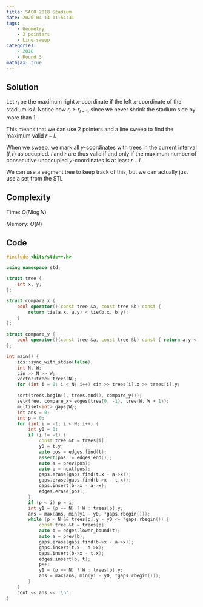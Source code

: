 ```yaml
---
title: SACO 2018 Stadium
date: 2020-04-14 11:54:31
tags:
    - Geometry
    - 2 pointers
    - Line sweep
categories:
    - 2018
    - Round 3
mathjax: true
---
```


## Solution

Let $r_l$ be the maximum right $x$-coordinate if the left $x$-coordinate of the stadium is $l$. Notice how $r_l \geq r_{l - 1}$, since we never shrink the stadium side by more than 1.

This means that we can use 2 pointers and a line sweep to find the maximum valid $r - l$.

When we sweep, we mark all $y$-coordinates with trees in the current interval $(l, r)$ as occupied. $l$ and $r$ are thus valid if and only if the maximum number of consecutive unoccupied $y$-coordinates is at least $r - l$.

We can use a segment tree to keep track of this, but we can actually just use a set from the STL

## Complexity

Time: $O(N \log N)$

Memory: $O(N)$

## Code

```cpp
#include <bits/stdc++.h>

using namespace std;

struct tree {
    int x, y;
};

struct compare_x {
    bool operator()(const tree &a, const tree &b) const {
        return tie(a.x, a.y) < tie(b.x, b.y);
    }
};

struct compare_y {
    bool operator()(const tree &a, const tree &b) const { return a.y < b.y; }
};

int main() {
    ios::sync_with_stdio(false);
    int N, W;
    cin >> N >> W;
    vector<tree> trees(N);
    for (int i = 0; i < N; i++) cin >> trees[i].x >> trees[i].y;

    sort(trees.begin(), trees.end(), compare_y());
    set<tree, compare_x> edges{tree{0, -1}, tree{W, W + 1}};
    multiset<int> gaps{W};
    int ans = 0;
    int p = 0;
    for (int i = -1; i < N; i++) {
        int y0 = 0;
        if (i != -1) {
            const tree &t = trees[i];
            y0 = t.y;
            auto pos = edges.find(t);
            assert(pos != edges.end());
            auto a = prev(pos);
            auto b = next(pos);
            gaps.erase(gaps.find(t.x - a->x));
            gaps.erase(gaps.find(b->x - t.x));
            gaps.insert(b->x - a->x);
            edges.erase(pos);
        }
        if (p < i) p = i;
        int y1 = (p == N) ? W : trees[p].y;
        ans = max(ans, min(y1 - y0, *gaps.rbegin()));
        while (p < N && trees[p].y - y0 <= *gaps.rbegin()) {
            const tree &t = trees[p];
            auto b = edges.lower_bound(t);
            auto a = prev(b);
            gaps.erase(gaps.find(b->x - a->x));
            gaps.insert(t.x - a->x);
            gaps.insert(b->x - t.x);
            edges.insert(b, t);
            p++;
            y1 = (p == N) ? W : trees[p].y;
            ans = max(ans, min(y1 - y0, *gaps.rbegin()));
        }
    }
    cout << ans << '\n';
}
```
